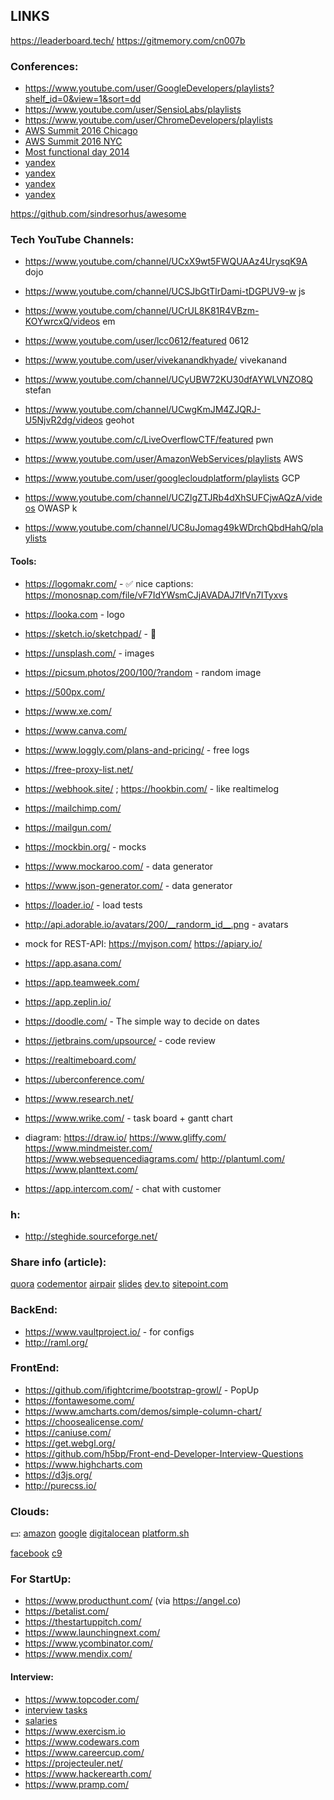LINKS
-

https://leaderboard.tech/
https://gitmemory.com/cn007b

### Conferences:

* https://www.youtube.com/user/GoogleDevelopers/playlists?shelf_id=0&view=1&sort=dd
* https://www.youtube.com/user/SensioLabs/playlists
* https://www.youtube.com/user/ChromeDevelopers/playlists
* [AWS Summit 2016 Chicago](https://www.youtube.com/watch?v=Jvg_SsNyR00&list=PLhr1KZpdzukc2_5o7YTT7e2dlKBEKR1ez)
* [AWS Summit 2016 NYC](https://www.youtube.com/watch?v=b7yqd7z1RBQ&t=29s)
* [Most functional day 2014](https://frameworksdays.com/event/most-functional-day/page/program)
* [yandex](https://habrahabr.ru/company/yandex/blog/208120/)
* [yandex](https://habrahabr.ru/company/yandex/blog/208244/)
* [yandex](https://shad.yandex.ru/lectures/)
* [yandex](https://shad.yandex.ru/lectures/algorithms.xml)

https://github.com/sindresorhus/awesome

### Tech YouTube Channels:

* https://www.youtube.com/channel/UCxX9wt5FWQUAAz4UrysqK9A dojo
* https://www.youtube.com/channel/UCSJbGtTlrDami-tDGPUV9-w js
* https://www.youtube.com/channel/UCrUL8K81R4VBzm-KOYwrcxQ/videos em
* https://www.youtube.com/user/lcc0612/featured 0612
* https://www.youtube.com/user/vivekanandkhyade/ vivekanand
* https://www.youtube.com/channel/UCyUBW72KU30dfAYWLVNZO8Q stefan
* https://www.youtube.com/channel/UCwgKmJM4ZJQRJ-U5NjvR2dg/videos geohot
* https://www.youtube.com/c/LiveOverflowCTF/featured pwn

* https://www.youtube.com/user/AmazonWebServices/playlists AWS
* https://www.youtube.com/user/googlecloudplatform/playlists GCP
* https://www.youtube.com/channel/UCZlgZTJRb4dXhSUFCjwAQzA/videos OWASP k
* https://www.youtube.com/channel/UC8uJomag49kWDrchQbdHahQ/playlists

#### Tools:

* https://logomakr.com/ - ✅ nice captions: https://monosnap.com/file/vF7IdYWsmCJjAVADAJ7lfVn7ITyxvs
* https://looka.com - logo
* https://sketch.io/sketchpad/ - 🎨
* https://unsplash.com/ - images
* https://picsum.photos/200/100/?random - random image
* https://500px.com/
* https://www.xe.com/
* https://www.canva.com/

* https://www.loggly.com/plans-and-pricing/ - free logs
* https://free-proxy-list.net/
* https://webhook.site/ ; https://hookbin.com/ - like realtimelog

* https://mailchimp.com/
* https://mailgun.com/

* https://mockbin.org/ - mocks
* https://www.mockaroo.com/ - data generator
* https://www.json-generator.com/ - data generator
* https://loader.io/ - load tests
* http://api.adorable.io/avatars/200/__randorm_id__.png - avatars
* mock for REST-API:
  https://myjson.com/
  https://apiary.io/

* https://app.asana.com/
* https://app.teamweek.com/
* https://app.zeplin.io/
* https://doodle.com/ - The simple way to decide on dates
* https://jetbrains.com/upsource/ - code review
* https://realtimeboard.com/
* https://uberconference.com/
* https://www.research.net/
* https://www.wrike.com/ - task board + gantt chart
* diagram:
  https://draw.io/
  https://www.gliffy.com/
  https://www.mindmeister.com/
  https://www.websequencediagrams.com/
  http://plantuml.com/
  https://www.planttext.com/

* https://app.intercom.com/ - chat with customer

### h:

* http://steghide.sourceforge.net/

### Share info (article):

[quora](https://www.quora.com/)
[codementor](https://www.codementor.io/)
[airpair](https://www.airpair.com/)
[slides](https://speakerdeck.com)
[dev.to](https://dev.to)
[sitepoint.com](https://www.sitepoint.com)

### BackEnd:

* https://www.vaultproject.io/ - for configs
* http://raml.org/

### FrontEnd:

* https://github.com/ifightcrime/bootstrap-growl/ - PopUp
* https://fontawesome.com/
* https://www.amcharts.com/demos/simple-column-chart/
* https://choosealicense.com/
* https://caniuse.com/
* https://get.webgl.org/
* https://github.com/h5bp/Front-end-Developer-Interview-Questions
* https://www.highcharts.com
* https://d3js.org/
* http://purecss.io/

### Clouds:

💵:
[amazon](https://aws.amazon.com/)
[google](https://cloud.google.com/)
[digitalocean](https://www.digitalocean.com/)
[platform.sh](https://platform.sh/)

[facebook](https://code.facebook.com/projects/)
[c9](https://c9.io)

### For StartUp:

* https://www.producthunt.com/ (via https://angel.co)
* https://betalist.com/
* https://thestartuppitch.com/
* https://www.launchingnext.com/
* https://www.ycombinator.com/
* https://www.mendix.com/

#### Interview:

* https://www.topcoder.com/
* [interview tasks](https://leetcode.com/problemset/top-interview-questions/)
* [salaries](https://www.levels.fyi/SE/Google/Facebook/Microsoft)
* https://www.exercism.io
* https://www.codewars.com
* https://www.careercup.com/
* https://projecteuler.net/
* https://www.hackerearth.com/
* https://www.pramp.com/
